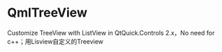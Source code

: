 # QmlTreeView
Customize TreeView with ListView in QtQuick.Controls 2.x，No need for c++；用Lisview自定义的Treeview
